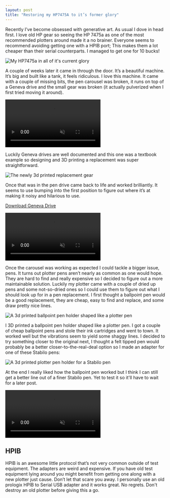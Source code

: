 ```yaml
---
layout: post
title: "Restoring my HP7475A to it’s former glory"
---
```


Recently I’ve become obsessed with generative art. As usual I dove in head first. 
I love old HP gear so seeing the HP 7475a as one of the most recommended plotters
around made it a no brainer. Everyone seems to recommend avoiding getting one with
a HPIB port; This makes them a lot cheaper than their serial counterparts. I 
managed to get one for 10 bucks!

![My HP7475a in all of it's current glory](/files/2018-10-26-restoring-my-hp7475a/hp7475a.jpeg)

A couple of weeks later it came in through the door. It’s a beautiful machine.
It’s big and built like a tank, it feels ridiculous. I love this machine. It
came with a couple of missing bits, the pen carousel was broken, it runs on top
of a Geneva drive and the small gear was broken (it actually pulverized when I
first tried moving it around).

<video playsinline muted="muted" autoplay="autoplay" preload="auto" loop="loop">
    <source src="/files/2018-10-26-restoring-my-hp7475a/gear-breaking.mp4" type="video/mp4">
</video>

Luckily Geneva drives are well documented and this one was a textbook example so
designing and 3D printing a replacement was super straightforward.

![The newly 3d printed replacement gear](/files/2018-10-26-restoring-my-hp7475a/new-gear.jpeg)

Once that was in the pen drive came back to life and worked brilliantly. It
seems to use bumping into the first position to figure out where it’s at making
it noisy and hilarious to use.

<script src="https://gumroad.com/js/gumroad.js"></script>
<a class="gumroad-button" href="https://gum.co/hp7475adrive">Download Geneva Drive</a>

<video playsinline muted="muted" autoplay="autoplay" preload="auto" loop="loop">
    <source src="/files/2018-10-26-restoring-my-hp7475a/new-gear-working.mp4" type="video/mp4">
</video>

Once the carousel was working as expected I could tackle a bigger issue, pens.
It turns out plotter pens aren’t nearly as common as one would hope. They are
hard to find and really expensive so I decided to figure out a more maintainable
solution. Luckily my plotter came with a couple of dried up pens and some
not-so-dried ones so I could use them to figure out what I should look up for in
a pen replacement. I first thought a ballpoint pen would be a good replacement,
they are cheap, easy to find and replace, and some draw pretty nice lines.

![A 3d printed ballpoint pen holder shaped like a plotter pen](/files/2018-10-26-restoring-my-hp7475a/ballpoint-holder.jpeg)

I 3D printed a ballpoint pen holder shaped like a plotter pen. I got a couple of
cheap ballpoint pens and stole their ink cartridges and went to town. It worked
well but the vibrations seem to yield some shaggy lines. I decided to try
something closer to the original next, I thought a felt tipped pen would
probably be a better closer-to-the-real-deal option so I made an adapter for one
of these Stabilo pens:

![A 3d printed plotter pen holder for a Stabilo pen](/files/2018-10-26-restoring-my-hp7475a/stabilo-holder.jpeg)

At the end I really liked how the ballpoint pen worked but I think I can still
get a better line out of a finer Stabilo pen. Yet to test it so it'll have to
wait for a later post.

<video playsinline muted="muted" autoplay="autoplay" preload="auto" loop="loop">
    <source src="/files/2018-10-26-restoring-my-hp7475a/ballpoint-pen-plot.mp4" type="video/mp4">
</video>


## HPIB

HPIB is an awesome little protocol that’s not very common outside of test
equipment. The adapters are weird and expensive. If you have old test equipment
lying around you might benefit from getting one along with a new plotter just
cause. Don’t let that scare you away. I personally use an old prologix HPIB to
Serial USB adapter and it works great. No regrets. Don't destroy an old plotter
before giving this a go.
